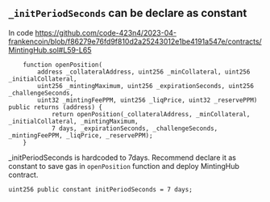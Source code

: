 ## `_initPeriodSeconds` can be declare as constant
 
In code https://github.com/code-423n4/2023-04-frankencoin/blob/f86279e76fd9f810d2a25243012e1be4191a547e/contracts/MintingHub.sol#L59-L65
```solidity
    function openPosition(
        address _collateralAddress, uint256 _minCollateral, uint256 _initialCollateral,
        uint256 _mintingMaximum, uint256 _expirationSeconds, uint256 _challengeSeconds,
        uint32 _mintingFeePPM, uint256 _liqPrice, uint32 _reservePPM) public returns (address) {
            return openPosition(_collateralAddress, _minCollateral, _initialCollateral, _mintingMaximum,
            7 days, _expirationSeconds, _challengeSeconds, _mintingFeePPM, _liqPrice, _reservePPM);
    }
```
_initPeriodSeconds is hardcoded to 7days. Recommend declare it as constant to save gas in `openPosition` function and deploy MintingHub contract.

```solidity
uint256 public constant initPeriodSeconds = 7 days;
```